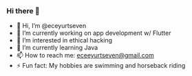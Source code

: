 ### Hi there 👋

- 🥂 Hi, I’m @eceyurtseven
- 🔭 I’m currently working on app development w/ Flutter
- 👀 I’m interested in ethical hacking
- 🌱 I’m currently learning Java
- 📫 How to reach me: eceeyurtseven@gmail.com
- ⚡️ Fun fact: My hobbies are swimming and horseback riding

<!--
**eceyurtseven/eceyurtseven** is a ✨ _special_ ✨ repository because its `README.md` (this file) appears on your GitHub profile.

Here are some ideas to get you started:

- 🔭 I’m currently working on ...
- 🌱 I’m currently learning ...
- 👯 I’m looking to collaborate on ...
- 🤔 I’m looking for help with ...
- 💬 Ask me about ...
- 📫 How to reach me: ...
- 😄 Pronouns: ...
- ⚡ Fun fact: ...
-->
